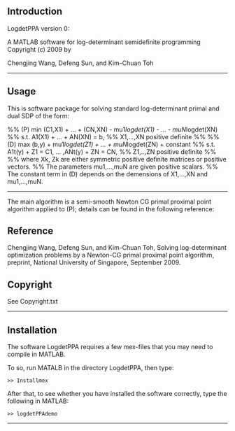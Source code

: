 ## Introduction

LogdetPPA version 0: 

A MATLAB software for log-determinant semidefinite programming
Copyright (c) 2009 by

Chengjing Wang, Defeng Sun, and Kim-Chuan Toh

----------------------------------------------------------------------------

## Usage
This is software package for solving standard log-determinant
primal and dual SDP of the form: 


%% (P)  min  (C1,X1) + ... + (CN,XN) - mu1*logdet(X1) - ... - muN*logdet(XN)
%%      s.t. A1(X1) + ... + AN(XN) = b,
%%           X1,...,XN positive definite
%%
%% (D)  max  (b,y) + mu1*logdet(Z1) + ... + muN*logdet(ZN) + constant
%%      s.t. A1t(y) + Z1 = C1, ... ,ANt(y) + ZN = CN,
%%           Z1,..,ZN positive definite
%%
%%      where Xk, Zk are either symmetric positive definite matrices or positive vectors.
%%      The parameters mu1,...,muN are given positive scalars.
%%      The constant term in (D) depends on the demensions of X1,...,XN and mu1,...,muN.

----------------------------------------------------------------------------
The main algorithm is a semi-smooth Newton CG primal proximal 
point algorithm applied to (P); details can be found in the following reference: 

## Reference

Chengjing Wang, Defeng Sun, and Kim-Chuan Toh, 
Solving log-determinant optimization problems by a Newton-CG primal 
proximal point algorithm,  preprint, National University of Singapore, 
September 2009.

## Copyright

See Copyright.txt

----------------------------------------------------------------------------

## Installation 

The software LogdetPPA requires a few mex-files that you may need
to compile in MATLAB. 

To so, run MATALB in the directory LogdetPPA, then type: 

``>> Installmex ``

After that, to see whether you have installed the software
correctly, type the following in MATLAB: 

``>> logdetPPAdemo``

----------------------------------------------------------------------------